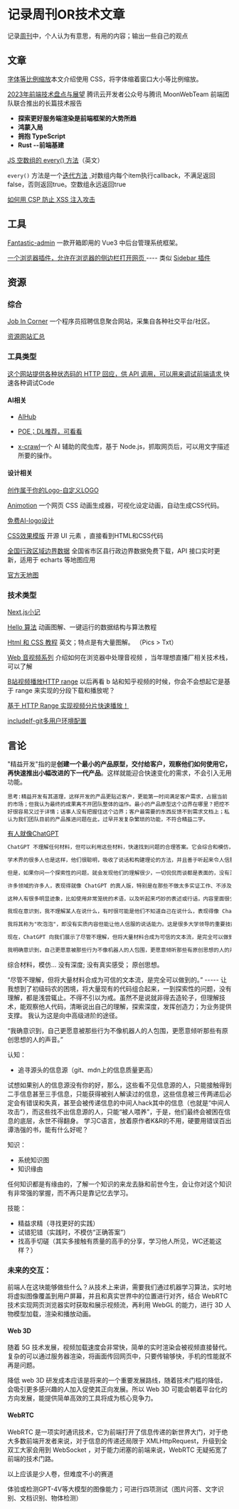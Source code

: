 # 记录周刊OR技术文章

记录[周刊](https://www.ruanyifeng.com/blog/)中，个人认为有意思，有用的内容；输出一些自己的观点



## 文章
[字体等比例缩放](https://tobiasahlin.com/blog/responsive-fluid-css-type-scales/)本文介绍使用 CSS，将字体缩着窗口大小等比例缩放。



 [2023年前端技术盘点与展望](https://mp.weixin.qq.com/s/LiygBJqMN8U_vSpAjxMibQ)  腾讯云开发者公众号与腾讯 MoonWebTeam 前端团队联合推出的长篇技术报告 

- **探索更好服务端渲染是前端框架的大势所趋**
- **鸿蒙入局**
- **拥抱 TypeScript** 
- **Rust --前端基建**



 [JS 空数组的 every() 方法](https://humanwhocodes.com/blog/2023/09/javascript-wtf-why-does-every-return-true-for-empty-array/)（英文） 

 `every()` 方法是一个[迭代方法](https://developer.mozilla.org/zh-CN/docs/Web/JavaScript/Reference/Global_Objects/Array#迭代方法) ,对数组内每个item执行callback，不满足返回false，否则返回true。空数组永远返回true

 [如何用 CSP 防止 XSS 注入攻击](https://www.akshaykhot.com/content-security-policy/) 








## 工具
 [Fantastic-admin](https://github.com/fantastic-admin/basic)  一款开箱即用的 Vue3 中后台管理系统框架。 

[ 一个浏览器插件，允许在浏览器的侧边栏打开网页 ](https://www.sidebrowser.xyz/) ---- 类似   [Sidebar 插件](https://chromewebstore.google.com/detail/sidebartab-pin-chatgpt-or/acghhljehhigfeinngmggkpgbacpikfe)  





## 资源



### 综合

 [Job In Corner](https://jobincorner.com/)   一个程序员招聘信息聚合网站，采集自各种社交平台/社区。 

[资源网站汇总](https://1000userguide.com/#/?id=%e7%9b%ae%e5%bd%95)



### 工具类型

[ 这个网站提供各种状态码的 HTTP 回应，供 API 调用，可以用来调试前端请求 ](https://httpraccoons.com/) 快速各种调试Code



#### **AI相关**

-  [AIHub](https://www.aihub.cn/)  

- [POE；DL推荐，可看看](poe.com) 
- [x-crawl](https://github.com/coder-hxl/x-crawl)一个 AI 辅助的爬虫库，基于 Node.js，抓取网页后，可以用文字描述所要的操作。



#### **设计相关**

[创作属于你的Logo-自定义LOGO](https://www.logocook.shop/)

 [Animotion](https://cssanimotion.pages.dev/)  一个网页 CSS 动画生成器，可视化设定动画，自动生成CSS代码。 

[免费AI-logo设计](https://logogalleria.com/zh-CN/app)

[CSS效果模版](https://uiverse.io/elements)  开源 UI 元素 ，直接看到HTML和CSS代码

[全国行政区域边界数据](https://geojson.hxkj.vip/)   全国省市区县行政边界数据免费下载，API 接口实时更新，适用于 echarts 等地图应用 

[官方天地图](https://cloudcenter.tianditu.gov.cn/administrativeDivision/)




### 技术类型

[Next.js小记](https://www.bilibili.com/read/cv20992052)

[Hello 算法](https://www.hello-algo.com/)  动画图解、一键运行的数据结构与算法教程

 [Html 和 CSS 教程](https://internetingishard.netlify.app/html-and-css/)   英文；特点是有大量图解。 （Pics > Txt）

 [Web 音视频系列](https://hughfenghen.github.io/tag/WebAV/)    介绍如何在浏览器中处理音视频 ，当年理想直播厂相关技术栈，可以了解

[B站视频播放HTTP range](https://juejin.cn/post/7255110638154072120) 以后再看 b 站和知乎视频的时候，你会不会想起它是基于 range 来实现的分段下载和播放呢？ 

[基于 HTTP Range 实现视频分片快速播放！](https://www.quanzhan.co/archives/572)

[includeIf-git多用户环境配置](https://www.cnblogs.com/librarookie/p/15697181.html)



## 言论

[精益开发的精益是什么？]: https://www.ruanyifeng.com/blog/2023/09/weekly-issue-270.html

 "精益开发"指的是**创建一个最小的产品原型，交付给客户，观察他们如何使用它，再快速推出小幅改进的下一代产品**。这样就能迎合快速变化的需求，不会引入无用功能。 

```
思考:精益开发有其道理，这样开发的产品更贴近客户，更能第一时间满足客户需求，占据当前的市场；但我认为最终的成果离不开团队整体的运作。最小的产品原型这个边界在哪里？把控不好很容易又过于详情；话事人没有把握住这个边界；客户最需要的东西反馈不到需求文档上；私认为我们团队目前的产品推进问题在此，过早开发复杂繁琐的功能，不符合精益二字。
```



[有人就像ChatGPT](https://www.ruanyifeng.com/blog/2024/03/weekly-issue-292.html)

```txt
ChatGPT 不理解任何材料，但可以利用这些材料，快速找到问题的合理答案。它会综合和模仿，有时表现得非常令人信服，就像某个知识渊博的人在谈论某个主题。

学术界的很多人也是这样，他们很聪明，吸收了说话和构建理论的方法，并且善于听起来令人信服。

但是，如果你问一个探索性的问题，就会发现他们的理解很少，一切侃侃而谈都是表面的，没有深度。这都是模仿而不是真正的思想，他们只是故意让别人觉得似乎有道理。

许多领域的许多人，表现得就像 ChatGPT 的真人版，特别是在那些不做太多实证工作、不涉及对事实或假设进行检验的学科。他们制造的文本越多，就越危险。

这种人有很多明显迹象，比如使用非常笼统的术语，以及听起来巧妙的表述或行话，内容里面很少有事实，例子也很少或者很随意，没有真实的感受，而且通常也不会足够清楚地说出他不同意什么。

我现在意识到，我不理解某人在说什么，有时很可能是他们不知道自己在说什么，表现得像 ChatGPT。

我将其称为"吹泡泡"，即没有实质内容但能让他人信服的说话能力。这是很多大学领导的重要技能。

现在，ChatGPT 向我们展示了尽管不理解，但将大量材料合成为可信的文本流，是完全可以做到的。也许这是不可避免的，但真是一种非常不健康的恶习----人们应该走出去，观察事物，清晰说出自己的真实感受。

我明确意识到，自己更愿意被那些行为不像机器人的人包围，更愿意倾听那些有原创思想的人的声音。
```

综合材料，模仿... 没有深度; 没有真实感受； 原创思想。

“尽管不理解，但将大量材料合成为可信的文本流，是完全可以做到的。” ----- 让我想到了初级码农的困境，将大量现有的代码组合起来，一到探索性的问题，没有理解，都是浅尝辄止。不得不引以为戒。虽然不是说就非得去造轮子，但理解技术，能观察他人代码，清晰说出自己的理解，探索深度，发挥创造力；为业务提供支撑。 我认为这是向中高级进阶的途径。

“我确意识到，自己更愿意被那些行为不像机器人的人包围，更愿意倾听那些有原创思想的人的声音。”









认知：

- 追寻源头的信息源（git、mdn上的信息质量更高）

 试想如果别人的信息源没有你的好，那么，这些看不见信息源的人，只能接触得到二手信息甚至三手信息，只能获得被别人解读过的信息，这些信息被三传两递后必定会有错误和失真，甚至会被传递信息的中间人hack其中的信息（也就是“中间人攻击”），而这些找不出信息源的人，只能“被人喂养”，于是，他们最终会被困在信息的底层，永世不得翻身。 学习C语言，放着原作者K&R的不用，硬要用错误百出谭浩强的书，能有什么好呢？ 

知识：

- 系统知识图
- 知识缘由

 任何知识都是有缘由的，了解一个知识的来龙去脉和前世今生，会让你对这个知识有非常强的掌握，而不再只是靠记忆去学习。 

技能：

- 精益求精（寻找更好的实践）
- 试错犯错（实践时，不模仿“正确答案”）
- 找高手切磋（其实多接触有质量的高手的分享，学习他人所见，WC还能这样？）





### 未来的交互：

 前端人在这块能够做些什么？从技术上来讲，需要我们通过机器学习算法，实时地将虚拟图像覆盖到用户屏幕，并且和真实世界中的位置进行对齐，结合 WebRTC 技术实现网页浏览器实时获取和展示视频流，再利用 WebGL 的能力，进行 3D 人物模型加载，渲染和播放动画。 

#### **Web 3D**

随着 5G 技术发展，视频加载速度会非常快，简单的实时渲染会被视频直接替代。复杂的可以通过服务器渲染，将画面传回网页中，只要传输够快，手机的性能就不再是问题。

降低 web 3D 研发成本应该是将来的一个重要发展路线，随着技术门槛的降低，会吸引更多感兴趣的人加入促使其正向发展。所以 Web 3D 可能会朝着平台化的方向发展，能提供简单高效的工具将成为核心竞争力。

#### WebRTC

WebRTC 是一项实时通讯技术，它为前端打开了信息传递的新世界大门，对于绝大多数前端开发者来说，对于信息的传递还局限于 XMLHttpRequest，升级到全双工大家会用到 WebSocket ，对于能力闭塞的前端来说，WebRTC 无疑拓宽了前端的技术门路。

以上应该是少人卷，但难度不小的赛道



 

体验或检测GPT-4V等大模型的图像能力；可进行四项测试（图片问答、文字识别、文档识别、物体检测） 